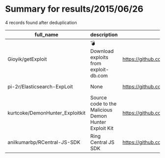 
# Summary for results/2015/06/26
    
4 records found after deduplication

| full_name | description | html_url | matched_list | matched_count | pushed_at | size | stargazers_count | language | forks_count |
|---------------------------------|-------------------------------------------------------|----------------------------------------------------|----------------|-----------------|---------------------------|--------|--------------------|------------|---------------|
| Gioyik/getExploit | :bomb: Download exploits from exploit-db.com | https://github.com/Gioyik/getExploit | ['exploit'] | 1 | 2015-06-26 16:38:55+00:00 | 134 | 41 | Python | 27 |
| pi-2r/Elasticsearch-ExpLoit | None | https://github.com/pi-2r/Elasticsearch-ExpLoit | ['exploit'] | 1 | 2015-06-26 10:21:11+00:00 | 127 | 0 | Python | 1 |
| kurtcoke/DemonHunter_Exploitkit | Source code to the Malicious Demon Hunter Exploit Kit | https://github.com/kurtcoke/DemonHunter_Exploitkit | ['exploit'] | 1 | 2015-06-26 15:16:02+00:00 | 1952 | 54 | PHP | 36 |
| anilkumarbp/RCentral-JS-SDK | Ring Central JS SDK | https://github.com/anilkumarbp/RCentral-JS-SDK | ['rce'] | 1 | 2015-06-26 21:01:19+00:00 | 424 | 0 | JavaScript | 0 |
